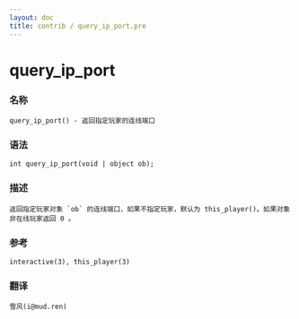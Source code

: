 ```yaml
---
layout: doc
title: contrib / query_ip_port.pre
---
```

# query_ip_port

### 名称

    query_ip_port() - 返回指定玩家的连线端口

### 语法

    int query_ip_port(void | object ob);

### 描述

    返回指定玩家对象 `ob` 的连线端口，如果不指定玩家，默认为 this_player()。如果对象非在线玩家返回 0 。

### 参考

    interactive(3), this_player(3)

### 翻译 ###

    雪风(i@mud.ren)
